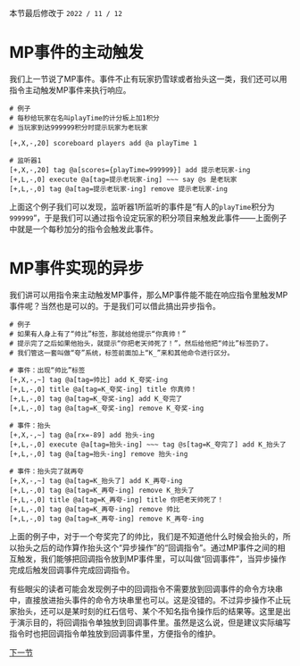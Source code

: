 本节最后修改于 `2022 / 11 / 12`

# MP事件的主动触发

我们上一节说了MP事件。事件不止有玩家扔雪球或者抬头这一类，我们还可以用指令主动触发MP事件来执行响应。

```
# 例子
# 每秒给玩家在名叫playTime的计分板上加1积分
# 当玩家到达999999积分时提示玩家为老玩家

[+,X,-,20] scoreboard players add @a playTime 1

# 监听器1
[+,X,-,20] tag @a[scores={playTime=999999}] add 提示老玩家-ing
[+,L,-,0] execute @a[tag=提示老玩家-ing] ~~~ say @s 是老玩家
[+,L,-,0] tag @a[tag=提示老玩家-ing] remove 提示老玩家-ing
```

上面这个例子我们可以发现，监听器1所监听的事件是“有人的`playTime`积分为`999999`”，于是我们可以通过指令设定玩家的积分项目来触发此事件——上面例子中就是一个每秒加分的指令会触发此事件。

# MP事件实现的异步

我们讲可以用指令来主动触发MP事件，那么MP事件能不能在响应指令里触发MP事件呢？当然也是可以的。于是我们可以借此搞出异步指令。

```
# 例子
# 如果有人身上有了“帅比”标签，那就给他提示“你真帅！”
# 提示完了之后如果他抬头，就提示“你把老天帅死了！”，然后给他把“帅比”标签扔了。
# 我们管这一套叫做“夸”系统，标签前面加上“K_”来和其他命令进行区分。

# 事件：出现“帅比”标签
[+,X,-,~] tag @a[tag=帅比] add K_夸奖-ing
[+,L,-,0] title @a[tag=K_夸奖-ing] title 你真帅！
[+,L,-,0] tag @a[tag=K_夸奖-ing] add K_夸完了
[+,L,-,0] tag @a[tag=K_夸奖-ing] remove K_夸奖-ing

# 事件：抬头
[+,X,-,~] tag @a[rx=-89] add 抬头-ing
[+,L,-,0] execute @a[tag=抬头-ing] ~~~ tag @s[tag=K_夸完了] add K_抬头了
[+,L,-,0] tag @a[tag=抬头-ing] remove 抬头-ing

# 事件：抬头完了就再夸
[+,X,-,~] tag @a[tag=K_抬头了] add K_再夸-ing
[+,L,-,0] tag @a[tag=K_再夸-ing] remove K_抬头了
[+,L,-,0] title @a[tag=K_再夸-ing] title 你把老天帅死了！
[+,L,-,0] tag @a[tag=K_再夸-ing] remove 帅比
[+,L,-,0] tag @a[tag=K_再夸-ing] remove K_再夸-ing
```

上面的例子中，对于一个夸奖完了的帅比，我们是不知道他什么时候会抬头的，所以抬头之后的动作算作抬头这个“异步操作”的“回调指令”。通过MP事件之间的相互触发，我们能够把回调指令放到MP事件里，可以叫做“回调事件”，当异步操作完成后触发回调事件完成回调指令。

有些眼尖的读者可能会发现例子中的回调指令不需要放到回调事件的命令方块串中，直接放进抬头事件的命令方块串里也可以。这是没错的。不过异步操作不止玩家抬头，还可以是某时刻的红石信号、某个不知名指令操作后的结果等。这里是出于演示目的，将回调指令单独放到回调事件里。虽然是这么说，但是建议实际编写指令时也把回调指令单独放到回调事件里，方便指令的维护。

[下一节](4.md)